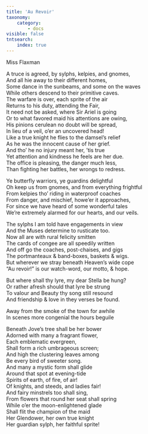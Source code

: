 ```yaml
---
title: 'Au Revoir'
taxonomy:
    category:
        - docs
visible: false
tntsearch:
    index: true
---
```


<div class="author">Miss Flaxman</div>

A truce is agreed, by sylphs, kelpies, and gnomes,  
And all hie away to their different homes,  
Some dance in the sunbeams, and some on the waves  
While others descend to their primitive caves.  
The warfare is over, each sprite of the air  
Returns to his duty, attending the Fair,  
It need not be asked, where Sir Ariel is going  
Or to what favored maid his attentions are owing,  
His pinions cerulean no doubt will be spread,  
In lieu of a veil, o’er an uncovered head!  
Like a true knight he flies to the damsel’s relief  
As he was the innocent cause of her grief.  
And tho’ he no injury meant her, ’tis true  
Yet attention and kindness he feels are her due.  
The office is pleasing, the danger much less,  
Than fighting her battles, her wrongs to redress.

Ye butterfly warriors, ye guardins delightful  
Oh keep us from gnomes, and from everything frightful  
From kelpies tho’ riding in waterproof coaches  
From danger, and mischief, howe’er it approaches,  
For since we have heard of some wonderful tales  
We’re extremely alarmed for our hearts, and our veils.  

The sylphs I am told have engagements in view  
And the Muses determine to rusticate too.  
Now all are with rural felicity smitten  
The cards of congee are all speedily written  
And off go the coaches, post-chaises, and gigs  
The portmanteaux & band-boxes, baskets & wigs.  
But wherever we stray beneath Heaven’s wide cope  
“Au revoir!” is our watch-word, our motto, & hope.

But where shall thy lyre, my dear Stella be hung?  
Or rather afresh should that lyre be strung  
To valour and Beauty thy song still resound  
And friendship & love in they verses be found.  

Away from the smoke of the town for awhile  
In scenes more congenial the hours beguile

Beneath Jove’s tree shall be her bower  
Adorned with many a fragrant flower,  
Each emblematic evergreen,  
Shall form a rich umbrageous screen;  
And high the clustering leaves among  
Be every bird of sweeter song.  
And many a mystic form shall glide  
Around that spot at evening-tide  
Spirits of earth, of fire, of air!  
Of knights, and steeds, and ladies fair!  
And fairy minstrels too shall sing,  
From flowers that round her seat shall spring  
While o’er the moon-enlightened glade  
Shall flit the champion of the maid  
Her Glendower, her own true knight  
Her guardian sylph, her faithful sprite!